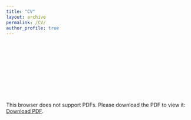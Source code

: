 ```yaml
---
title: "CV"
layout: archive
permalink: /CV/
author_profile: true
---
```


<object data="https:///ziw.mit.edu/pub/ZIW_CV.pdf" type="application/pdf" width="100%" height="100%">
    <embed src="https:///ziw.mit.edu/pub/ZIW_CV.pdf">
        <p>This browser does not support PDFs. Please download the PDF to view it: <a href="https:///ziw.mit.edu/pub/ZIW_CV.pdf">Download PDF</a>.</p>
    </embed>
</object>